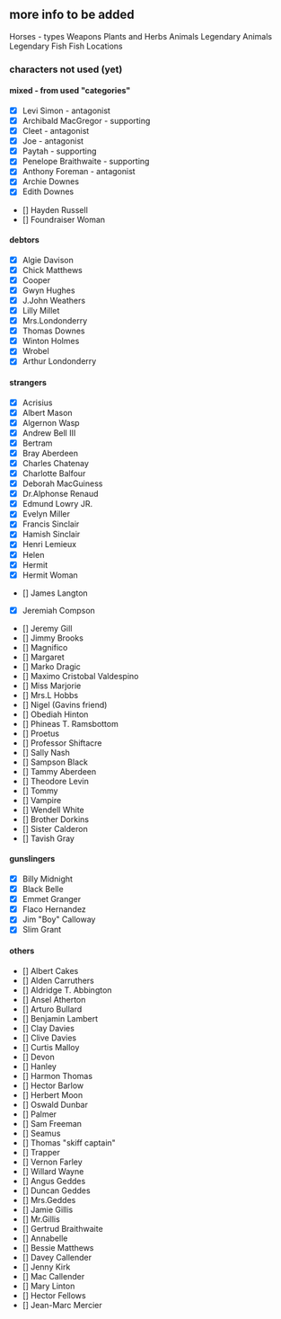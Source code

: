 ## more info to be added

Horses - types
Weapons
Plants and Herbs
Animals
Legendary Animals
Legendary Fish
Fish
Locations


### characters not used (yet)

#### mixed - from used "categories"

- [x] Levi Simon - antagonist
- [x] Archibald MacGregor - supporting
- [x] Cleet - antagonist
- [x] Joe - antagonist
- [x] Paytah - supporting
- [x] Penelope Braithwaite - supporting
- [x] Anthony Foreman - antagonist
- [x] Archie Downes
- [x] Edith Downes
- [] Hayden Russell
- [] Foundraiser Woman


#### debtors

- [x] Algie Davison 
- [x] Chick Matthews
- [x] Cooper
- [x] Gwyn Hughes
- [x] J.John Weathers
- [x] Lilly Millet
- [x] Mrs.Londonderry
- [x] Thomas Downes
- [x] Winton Holmes
- [x] Wrobel
- [x] Arthur Londonderry

#### strangers

- [x] Acrisius
- [x] Albert Mason
- [x] Algernon Wasp
- [x] Andrew Bell III
- [x] Bertram
- [x] Bray Aberdeen
- [x] Charles Chatenay
- [x] Charlotte Balfour
- [x] Deborah MacGuiness
- [x] Dr.Alphonse Renaud
- [x] Edmund Lowry JR.
- [x] Evelyn Miller
- [x] Francis Sinclair
- [x] Hamish Sinclair
- [x] Henri Lemieux
- [x] Helen
- [x] Hermit
- [x] Hermit Woman
- [] James Langton
- [x] Jeremiah Compson
- [] Jeremy Gill
- [] Jimmy Brooks
- [] Magnifico
- [] Margaret
- [] Marko Dragic
- [] Maximo Cristobal Valdespino
- [] Miss Marjorie
- [] Mrs.L Hobbs
- [] Nigel (Gavins friend)
- [] Obediah Hinton
- [] Phineas T. Ramsbottom
- [] Proetus
- [] Professor Shiftacre
- [] Sally Nash
- [] Sampson Black
- [] Tammy Aberdeen
- [] Theodore Levin
- [] Tommy
- [] Vampire
- [] Wendell White
- [] Brother Dorkins
- [] Sister Calderon
- [] Tavish Gray

#### gunslingers

- [x] Billy Midnight
- [x] Black Belle
- [x] Emmet Granger
- [x] Flaco Hernandez
- [x] Jim "Boy" Calloway
- [x] Slim Grant

#### others

- [] Albert Cakes
- [] Alden Carruthers
- [] Aldridge T. Abbington
- [] Ansel Atherton
- [] Arturo Bullard
- [] Benjamin Lambert
- [] Clay Davies
- [] Clive Davies
- [] Curtis Malloy
- [] Devon
- [] Hanley
- [] Harmon Thomas
- [] Hector Barlow
- [] Herbert Moon
- [] Oswald Dunbar
- [] Palmer
- [] Sam Freeman
- [] Seamus
- [] Thomas "skiff captain"
- [] Trapper
- [] Vernon Farley
- [] Willard Wayne
- [] Angus Geddes
- [] Duncan Geddes
- [] Mrs.Geddes
- [] Jamie Gillis
- [] Mr.Gillis
- [] Gertrud Braithwaite
- [] Annabelle
- [] Bessie Matthews
- [] Davey Callender
- [] Jenny Kirk
- [] Mac Callender
- [] Mary Linton
- [] Hector Fellows
- [] Jean-Marc Mercier
